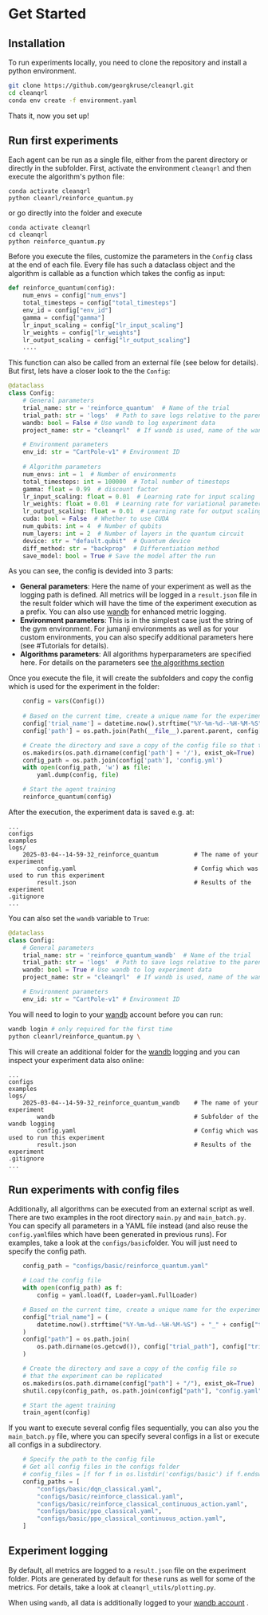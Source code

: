 # Get Started

## Installation

To run experiments locally, you need to clone the repository and install a python environment.

```bash
git clone https://github.com/georgkruse/cleanqrl.git
cd cleanqrl
conda env create -f environment.yaml
```

Thats it, now you set up!

## Run first experiments

Each agent can be run as a single file, either from the parent directory or directly in the subfolder. First, activate the environment ```cleanqrl``` and then execute the algorithm's python file:

```
conda activate cleanqrl
python cleanrl/reinforce_quantum.py 
```

or go directly into the folder and execute

```
conda activate cleanqrl
cd cleanqrl 
python reinforce_quantum.py 
```

Before you execute the files, customize the parameters in the  ```Config``` class at the end of each file. Every file has such a dataclass object and the algorithm is callable as a function which takes the config as input:


```python
def reinforce_quantum(config):
    num_envs = config["num_envs"]
    total_timesteps = config["total_timesteps"]
    env_id = config["env_id"]
    gamma = config["gamma"]
    lr_input_scaling = config["lr_input_scaling"]
    lr_weights = config["lr_weights"]
    lr_output_scaling = config["lr_output_scaling"]
    .... 
```

This function can also be called from an external file (see below for details). But first, lets have a closer look to the the ```Config```: 

```py title="reinforce_quantum.py"
@dataclass
class Config:
    # General parameters
    trial_name: str = 'reinforce_quantum'  # Name of the trial
    trial_path: str = 'logs'  # Path to save logs relative to the parent directory
    wandb: bool = False # Use wandb to log experiment data 
    project_name: str = "cleanqrl"  # If wandb is used, name of the wandb-project

    # Environment parameters
    env_id: str = "CartPole-v1" # Environment ID
    
    # Algorithm parameters
    num_envs: int = 1  # Number of environments
    total_timesteps: int = 100000  # Total number of timesteps
    gamma: float = 0.99  # discount factor
    lr_input_scaling: float = 0.01  # Learning rate for input scaling
    lr_weights: float = 0.01  # Learning rate for variational parameters
    lr_output_scaling: float = 0.01  # Learning rate for output scaling
    cuda: bool = False  # Whether to use CUDA
    num_qubits: int = 4  # Number of qubits
    num_layers: int = 2  # Number of layers in the quantum circuit
    device: str = "default.qubit"  # Quantum device
    diff_method: str = "backprop"  # Differentiation method
    save_model: bool = True # Save the model after the run

```

As you can see, the config is devided into 3 parts:

* **General parameters**: Here the name of your experiment as well as the logging path is defined. All metrics will be logged in a ```result.json``` file in the result folder which will have the time of the experiment execution as a prefix. You can also use [wandb](https://wandb.ai/site) for enhanced metric logging. 
* **Environment parameters**: This is in the simplest case just the string of the gym environment. For jumanji environments as well as for your custom environments, you can also specify additional parameters here (see #Tutorials for details).
* **Algorithms parameters**: All algorithms hyperparameters are specified here. For details on the parameters see [the algorithms section]()

Once you execute the file, it will create the subfolders and copy the config which is used for the experiment in the folder:

```py title="reinforce_quantum.py"
    config = vars(Config())
    
    # Based on the current time, create a unique name for the experiment
    config['trial_name'] = datetime.now().strftime("%Y-%m-%d--%H-%M-%S") + '_' + config['trial_name']
    config['path'] = os.path.join(Path(__file__).parent.parent, config['trial_path'], config['trial_name'])

    # Create the directory and save a copy of the config file so that the experiment can be replicated
    os.makedirs(os.path.dirname(config['path'] + '/'), exist_ok=True)
    config_path = os.path.join(config['path'], 'config.yml')
    with open(config_path, 'w') as file:
        yaml.dump(config, file)

    # Start the agent training 
    reinforce_quantum(config)   
```

After the execution, the experiment data is saved e.g. at: 

    ...
    configs
    examples
    logs/
        2025-03-04--14-59-32_reinforce_quantum          # The name of your experiment
            config.yaml                                 # Config which was used to run this experiment
            result.json                                 # Results of the experiment
    .gitignore
    ...


You can also set the ```wandb``` variable to ```True```:

```py title="reinforce_quantum.py" hl_lines="4 6"
@dataclass
class Config:
    # General parameters
    trial_name: str = 'reinforce_quantum_wandb'  # Name of the trial
    trial_path: str = 'logs'  # Path to save logs relative to the parent directory
    wandb: bool = True # Use wandb to log experiment data 
    project_name: str = "cleanqrl"  # If wandb is used, name of the wandb-project

    # Environment parameters
    env_id: str = "CartPole-v1" # Environment ID
```

You will need to login to your [wandb](https://wandb.ai/site) account before you can run:

```bash
wandb login # only required for the first time
python cleanrl/reinforce_quantum.py \
```

This will create an additional folder for the [wandb](https://wandb.ai/site) logging and you can inspect your experiment data also online:

    ...
    configs
    examples
    logs/
        2025-03-04--14-59-32_reinforce_quantum_wandb    # The name of your experiment
            wandb                                       # Subfolder of the wandb logging
            config.yaml                                 # Config which was used to run this experiment
            result.json                                 # Results of the experiment
    .gitignore
    ...

## Run experiments with config files

Additionally, all algorithms can be executed from an external script as well. There are two examples in the root directory ```main.py``` and ```main_batch.py```. You can specify all parameters in a YAML file instead (and also reuse the ```config.yaml```files which have been generated in previous runs). For examples, take a look at the ```configs/basic```folder. You will just need to specify the config path. 

```py title="main.py" hl_lines="1"
    config_path = "configs/basic/reinforce_quantum.yaml"

    # Load the config file
    with open(config_path) as f:
        config = yaml.load(f, Loader=yaml.FullLoader)

    # Based on the current time, create a unique name for the experiment
    config["trial_name"] = (
        datetime.now().strftime("%Y-%m-%d--%H-%M-%S") + "_" + config["trial_name"]
    )
    config["path"] = os.path.join(
        os.path.dirname(os.getcwd()), config["trial_path"], config["trial_name"]
    )

    # Create the directory and save a copy of the config file so
    # that the experiment can be replicated
    os.makedirs(os.path.dirname(config["path"] + "/"), exist_ok=True)
    shutil.copy(config_path, os.path.join(config["path"], "config.yaml"))

    # Start the agent training
    train_agent(config)
```

If you want to execute several config files sequentially, you can also you the ```main_batch.py``` file, where you can specify several configs in a list or execute all configs in a subdirectory.

```py title="main_batch.py" 
    # Specify the path to the config file
    # Get all config files in the configs folder
    # config_files = [f for f in os.listdir('configs/basic') if f.endswith('.yaml')]
    config_paths = [
        "configs/basic/dqn_classical.yaml",
        "configs/basic/reinforce_classical.yaml",
        "configs/basic/reinforce_classical_continuous_action.yaml",
        "configs/basic/ppo_classical.yaml",
        "configs/basic/ppo_classical_continuous_action.yaml",
    ]
```


## Experiment logging
By default, all metrics are logged to a ```result.json``` file on the experiment folder. Plots are generated by default for these runs as well for some of the metrics. For details, take a look at ```cleanqrl_utils/plotting.py```. 

When using ```wandb```, all data is additionally logged to your [wandb account](https://wandb.auth0.com/login?state=hKFo2SA0ZlFTcXRxUHpwbHRwc0pjamVoY2ZMUnJKc05hY2dpLaFupWxvZ2luo3RpZNkgTUQxN3NPVmVVN1ptT0ZCaURoajlONm1aT3BUdFd4Vi2jY2lk2SBWU001N1VDd1Q5d2JHU3hLdEVER1FISUtBQkhwcHpJdw&client=VSM57UCwT9wbGSxKtEDGQHIKABHppzIw&protocol=oauth2&nonce=Rn5hS353NjNrS1FUNEFqWA%3D%3D&redirect_uri=https%3A%2F%2Fapi.wandb.ai%2Foidc%2Fcallback&response_mode=form_post&response_type=id_token&scope=openid%20profile%20email&signup=true) .

